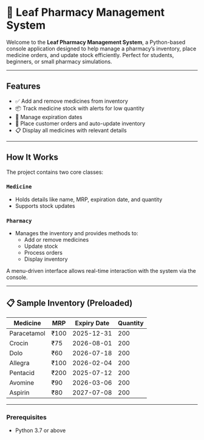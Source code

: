 # 💊 Leaf Pharmacy Management System

Welcome to the **Leaf Pharmacy Management System**, a Python-based console application designed to help manage a pharmacy’s inventory, place medicine orders, and update stock efficiently. Perfect for students, beginners, or small pharmacy simulations.

---

## Features

- ✅ Add and remove medicines from inventory  
- 📦 Track medicine stock with alerts for low quantity  
- 📅 Manage expiration dates  
- 🧾 Place customer orders and auto-update inventory  
- 📋 Display all medicines with relevant details

---

## How It Works

The project contains two core classes:

### `Medicine`
- Holds details like name, MRP, expiration date, and quantity
- Supports stock updates

### `Pharmacy`
- Manages the inventory and provides methods to:
  - Add or remove medicines
  - Update stock
  - Process orders
  - Display inventory

A menu-driven interface allows real-time interaction with the system via the console.

---

## 📋 Sample Inventory (Preloaded)

| Medicine   | MRP  | Expiry Date | Quantity |
|------------|------|-------------|----------|
| Paracetamol | ₹100 | 2025-12-31  | 200      |
| Crocin      | ₹75  | 2026-08-01  | 200      |
| Dolo        | ₹60  | 2026-07-18  | 200      |
| Allegra     | ₹100 | 2026-02-04  | 200      |
| Pentacid    | ₹200 | 2025-07-12  | 200      |
| Avomine     | ₹90  | 2026-03-06  | 200      |
| Aspirin     | ₹80  | 2027-07-08  | 200      |

---

### Prerequisites
- Python 3.7 or above

